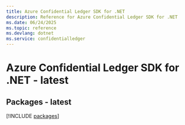 ```yaml
---
title: Azure Confidential Ledger SDK for .NET
description: Reference for Azure Confidential Ledger SDK for .NET
ms.date: 06/24/2025
ms.topic: reference
ms.devlang: dotnet
ms.service: confidentialledger
---
```

# Azure Confidential Ledger SDK for .NET - latest
## Packages - latest
[!INCLUDE [packages](confidential-ledger-index.md)]
